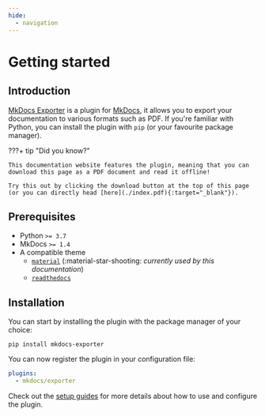 ```yaml
---
hide:
  - navigation
---
```


# Getting started

## Introduction

[MkDocs Exporter](/) is a plugin for [MkDocs](https://www.mkdocs.org/), it allows you to export your documentation to various formats such as PDF. If you're familiar with Python, you can install the plugin with `pip` (or your favourite package manager).

???+ tip "Did you know?"

    This documentation website features the plugin, meaning that you can download this page as a PDF document and read it offline!

    Try this out by clicking the download button at the top of this page (or you can directly head [here](./index.pdf){:target="_blank"}).

## Prerequisites

- Python `>= 3.7`
- MkDocs `>= 1.4`
- A compatible theme
  - [`material`](https://github.com/squidfunk/mkdocs-material) (:material-star-shooting: *currently used by this documentation*)
  - [`readthedocs`](https://www.mkdocs.org/user-guide/choosing-your-theme/#readthedocs)

## Installation

You can start by installing the plugin with the package manager of your choice:

```
pip install mkdocs-exporter
```

You can now register the plugin in your configuration file:

```yaml
plugins:
  - mkdocs/exporter
```

Check out the [setup guides](/setup/setting-up-documents) for more details about how to use and configure the plugin.

